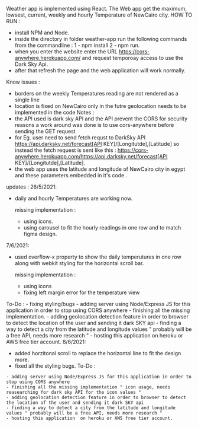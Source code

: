 Weather app is  implemented using React.
The Web app get the maximum, lowsest, current, weekly and hourly Temperature of NewCairo city.
HOW TO RUN : 
- install NPM and Node.
- inside the directory in folder weather-app run the following commands from the commandline : 1 - npm install 2 - npm run.
- when you enter the website enter  the URL https://cors-anywhere.herokuapp.com/ and request temporoay access to use the Dark Sky Api.
- after that refresh the page and the web application will work normally.


Know issues : 
 - borders on the weekly Temperatures reading are not rendered as a single line
 - location is fixed on NewCairo only in the futre geolocation needs to be implemented in the code 
Notes : 
- the API used is dark sky API and the API prevent the CORS for security reasons a work around was done is to use cors-anywhere before sending the GET request
- for Eg. user need to send fetch requst to DarkSky API https://api.darksky.net/forecast[API KEY]/[Longitutde],[Latitude] so instead the fetch request is sent 
  like this : https://cors-anywhere.herokuapp.com/https://api.darksky.net/forecast[API KEY]/[Longitutde],[Latitude].
- the web app uses the latitude and longitude of NewCairo city in egypt and these parameters  embedded in it's code .

updates : 
  26/5/2021:
 - daily and hourly Temperatures are working now.
 
     missing implementation :
     - using icons.
     - using carousel to fit the hourly readings in one row and to match figma design.

 7/6/2021:
 -  used overflow-x property to show the daily temperutures in one row along with webkit styling for the horizontal scroll bar.
 
     missing implementation : 
     - using icons 
     - fixing left margin error for the temperature view

   To-Do :
    - fixing styling/bugs
    - adding server using Node/Express JS for this application in order to stop using CORS anywhere 
    - finishing all the missing implementation.
    - adding geolocation detection feature in order to browser to detect the location of the user and sending it dark SKY api
    - finding a way to detect a city from the latitude and longitude values " probably will be a free API, needs more research "
    - hosting this application  on heroku or AWS free tier account.
  8/6/2021:
   - added horzitonal scroll to replace the horizontal line to fit the design more.
   - fixed all the styling bugs.
   To-Do :
   
    - adding server using Node/Express JS for this application in order to stop using CORS anywhere 
    - finishing all the missing implementation " icon usage, needs reasearching for dark sky API for the icon values "
    - adding geolocation detection feature in order to browser to detect the location of the user and sending it dark SKY api
    - finding a way to detect a city from the latitude and longitude values " probably will be a free API, needs more research "
    - hosting this application  on heroku or AWS free tier account.
